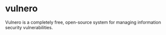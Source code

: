 # vulnero

Vulnero is a completely free, open-source system for managing information security vulnerabilities.

